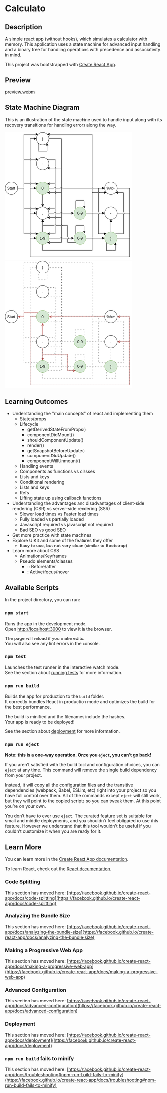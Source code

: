 # Calculato

## Description

A simple react app (without hooks), which simulates a calculator with memory. This application uses a state machine for advanced input handling and a binary tree for handling operations with precedence and associativity in mind.

This project was bootstrapped with [Create React App](https://github.com/facebook/create-react-app).

## Preview

[preview.webm](https://github.com/schinwald/calculato/assets/5532419/5404d38e-5f81-45e8-849e-b77e75ef6614)

## State Machine Diagram

This is an illustration of the state machine used to handle input along with its recovery transitions for handling errors along the way.

![calculator state machine](calculator-state-machine.png)
![calculator state machine recovery](calculator-state-machine-recovery.png)

## Learning Outcomes

- Understanding the "main concepts" of react and implementing them
    - States/props
    - Lifecycle
        - getDerivedStateFromProps()
        - componentDidMount()
        - shouldComponentUpdate()
        - render()
        - getSnapshotBeforeUpdate()
        - componentDidUpdate()
        - componentWillUnmount()
    - Handling events
    - Components as functions vs classes
    - Lists and keys
    - Conditional rendering
    - Lists and keys
    - Refs
    - Lifting state up using callback functions
- Understanding the advantages and disadvantages of client-side rendering (CSR) vs server-side rendering (SSR)
    - Slower load times vs Faster load times
    - Fully loaded vs partially loaded
    - Javascript required vs javascript not required
    - Bad SEO vs good SEO
- Get more practice with state machines
- Explore UIKit and some of the features they offer
    - Easy to use, but not very clean (similar to Bootstrap)
- Learn more about CSS
    - Animations/Keyframes
    - Pseudo elements/classes
        - :: Before/after
        - : Active/focus/hover

## Available Scripts

In the project directory, you can run:

### `npm start`

Runs the app in the development mode.\
Open [http://localhost:3000](http://localhost:3000) to view it in the browser.

The page will reload if you make edits.\
You will also see any lint errors in the console.

### `npm test`

Launches the test runner in the interactive watch mode.\
See the section about [running tests](https://facebook.github.io/create-react-app/docs/running-tests) for more information.

### `npm run build`

Builds the app for production to the `build` folder.\
It correctly bundles React in production mode and optimizes the build for the best performance.

The build is minified and the filenames include the hashes.\
Your app is ready to be deployed!

See the section about [deployment](https://facebook.github.io/create-react-app/docs/deployment) for more information.

### `npm run eject`

**Note: this is a one-way operation. Once you `eject`, you can’t go back!**

If you aren’t satisfied with the build tool and configuration choices, you can `eject` at any time. This command will remove the single build dependency from your project.

Instead, it will copy all the configuration files and the transitive dependencies (webpack, Babel, ESLint, etc) right into your project so you have full control over them. All of the commands except `eject` will still work, but they will point to the copied scripts so you can tweak them. At this point you’re on your own.

You don’t have to ever use `eject`. The curated feature set is suitable for small and middle deployments, and you shouldn’t feel obligated to use this feature. However we understand that this tool wouldn’t be useful if you couldn’t customize it when you are ready for it.

## Learn More

You can learn more in the [Create React App documentation](https://facebook.github.io/create-react-app/docs/getting-started).

To learn React, check out the [React documentation](https://reactjs.org/).

### Code Splitting

This section has moved here: [https://facebook.github.io/create-react-app/docs/code-splitting](https://facebook.github.io/create-react-app/docs/code-splitting)

### Analyzing the Bundle Size

This section has moved here: [https://facebook.github.io/create-react-app/docs/analyzing-the-bundle-size](https://facebook.github.io/create-react-app/docs/analyzing-the-bundle-size)

### Making a Progressive Web App

This section has moved here: [https://facebook.github.io/create-react-app/docs/making-a-progressive-web-app](https://facebook.github.io/create-react-app/docs/making-a-progressive-web-app)

### Advanced Configuration

This section has moved here: [https://facebook.github.io/create-react-app/docs/advanced-configuration](https://facebook.github.io/create-react-app/docs/advanced-configuration)

### Deployment

This section has moved here: [https://facebook.github.io/create-react-app/docs/deployment](https://facebook.github.io/create-react-app/docs/deployment)

### `npm run build` fails to minify

This section has moved here: [https://facebook.github.io/create-react-app/docs/troubleshooting#npm-run-build-fails-to-minify](https://facebook.github.io/create-react-app/docs/troubleshooting#npm-run-build-fails-to-minify)
